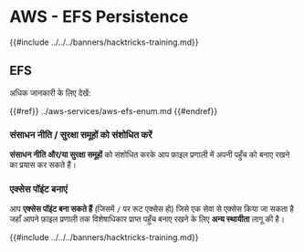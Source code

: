 # AWS - EFS Persistence

{{#include ../../../banners/hacktricks-training.md}}

## EFS

अधिक जानकारी के लिए देखें:

{{#ref}}
../aws-services/aws-efs-enum.md
{{#endref}}

### संसाधन नीति / सुरक्षा समूहों को संशोधित करें

**संसाधन नीति और/या सुरक्षा समूहों** को संशोधित करके आप फ़ाइल प्रणाली में अपनी पहुँच को बनाए रखने का प्रयास कर सकते हैं।

### एक्सेस पॉइंट बनाएं

आप **एक्सेस पॉइंट बना सकते हैं** (जिसमें `/` पर रूट एक्सेस हो) जिसे एक सेवा से एक्सेस किया जा सकता है जहाँ आपने फ़ाइल प्रणाली तक विशेषाधिकार प्राप्त पहुँच बनाए रखने के लिए **अन्य स्थायीता** लागू की है।

{{#include ../../../banners/hacktricks-training.md}}
